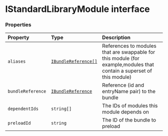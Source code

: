 # IStandardLibraryModule interface








### Properties

| Property	   | Type	| Description|
|:-------------|:-------|:-----------|
|`aliases`      | [`IBundleReference[]`](../sp-module-interfaces/ibundlereference.md) | References to modules that are swappable for this module (for example,modules that contain a superset of  this module) |
|`bundleReference`      | [`IBundleReference`](../sp-module-interfaces/ibundlereference.md) | Reference (id and entryName pair) to the bundle |
|`dependentIds`      | `string[]` | The IDs of modules this module depends on |
|`preloadId`      | `string` | The ID of the bundle to preload |





